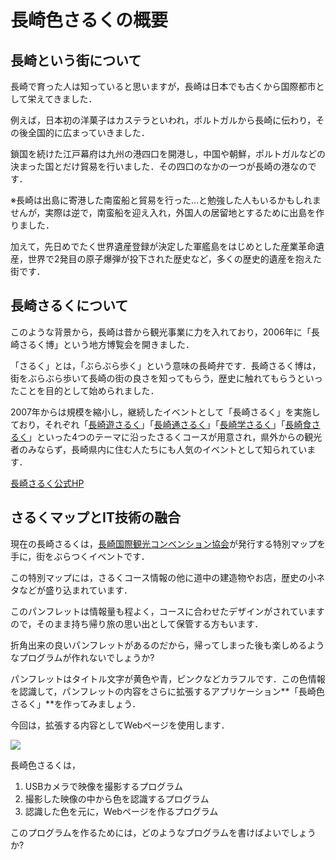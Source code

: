 # 長崎色さるくの概要

## 長崎という街について
長崎で育った人は知っていると思いますが，長崎は日本でも古くから国際都市として栄えてきました．

例えば，日本初の洋菓子はカステラといわれ，ポルトガルから長崎に伝わり，その後全国的に広まっていきました．

鎖国を続けた江戸幕府は九州の港四口を開港し，中国や朝鮮，ポルトガルなどの決まった国とだけ貿易を行いました．その四口のなかの一つが長崎の港なのです．

※長崎は出島に寄港した南蛮船と貿易を行った…と勉強した人もいるかもしれませんが，実際は逆で，南蛮船を迎え入れ，外国人の居留地とするために出島を作りました．

加えて，先日めでたく世界遺産登録が決定した軍艦島をはじめとした産業革命遺産，世界で2発目の原子爆弾が投下された歴史など，多くの歴史的遺産を抱えた街です．

## 長崎さるくについて

このような背景から，長崎は昔から観光事業に力を入れており，2006年に「長崎さるく博」という地方博覧会を開きました．

「さるく」とは，「ぶらぶら歩く」という意味の長崎弁です．長崎さるく博は，街をぶらぶら歩いて長崎の街の良さを知ってもらう，歴史に触れてもらうといったことを目的として始められました．

2007年からは規模を縮小し，継続したイベントとして「長崎さるく」を実施しており，それぞれ「[長崎遊さるく](http://www.saruku.info/yu_saruku.html)」「[長崎通さるく](http://www.saruku.info/tu_saruku.html)」「[長崎学さるく](http://www.saruku.info/gaku_saruku.html)」「[長崎食さるく](http://www.saruku.info/syoku_saruku.html)」といった4つのテーマに沿ったさるくコースが用意され，県外からの観光者のみならず，長崎県内に住む人たちにも人気のイベントとして知られています．

[長崎さるく公式HP](http://www.saruku.info/index.php)

## さるくマップとIT技術の融合

現在の長崎さるくは，[長崎国際観光コンベンション協会](http://nitca.at-nagasaki.jp/)が発行する特別マップを手に，街をぶらつくイベントです．

この特別マップには，さるくコース情報の他に道中の建造物やお店，歴史の小ネタなどが盛り込まれています．

このパンフレットは情報量も程よく，コースに合わせたデザインがされていますので，そのまま持ち帰り旅の思い出として保管する方もいます．

折角出来の良いパンフレットがあるのだから，帰ってしまった後も楽しめるようなプログラムが作れないでしょうか?

パンフレットはタイトル文字が黄色や青，ピンクなどカラフルです．この色情報を認識して，パンフレットの内容をさらに拡張するアプリケーション**「長崎色さるく」**を作ってみましょう．

今回は，拡張する内容としてWebページを使用します．

![](img/図1.png)

長崎色さるくは，

1. USBカメラで映像を撮影するプログラム
2. 撮影した映像の中から色を認識するプログラム
3. 認識した色を元に，Webページを作るプログラム



このプログラムを作るためには，どのようなプログラムを書けばよいでしょうか?